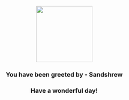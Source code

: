 <p align="center">
    <img src="https://raw.githubusercontent.com/PokeAPI/sprites/master/sprites/pokemon/27.png" width="150" height="150">
</p>
<h3 align="center">You have been greeted by - <b>Sandshrew</b></h3>
<h3 align="center">Have a wonderful day!</h3>
